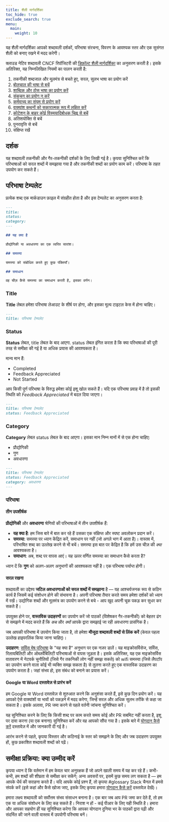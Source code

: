```yaml
---
title: शैली मार्गदर्शिका
toc_hide: true
exclude_search: true
menu:
  main:
    weight: 10
---
```


यह शैली मार्गदर्शिका आपको शब्दावली दर्शकों, परिभाषा संरचना, विवरण के आवश्यक स्तर और एक सुसंगत शैली को बनाए रखने में मदद करेगी।

क्लाउड नेटिव शब्दावली CNCF रिपॉजिटरी की [डिफ़ॉल्ट शैली मार्गदर्शिका](https://github.com/cncf/foundation/blob/master/style-guide.md) का अनुसरण करती है। इसके अतिरिक्त, यह निम्नलिखित नियमों का पालन करती है:

1. तकनीकी शब्दजाल और मूलमंत्र से बचते हुए, सरल, सुलभ भाषा का प्रयोग करें
2. [बोलचाल की भाषा से बचें](https://en.wikipedia.org/wiki/Colloquialism)
3. [शाब्दिक और ठोस भाषा का प्रयोग करें](https://guidetogrammar.org/grammar/composition/abstract.htm)
4. [संकुचन का प्रयोग न करें](https://en.wikipedia.org/wiki/Contraction_(grammar))
5. [कर्मवाच्य का संयम से प्रयोग करें](https://www.ef.com/ca/english-resources/english-grammar/passive-voice/)
6. [वाक्यांश कथनों को सकारात्मक रूप में लक्षित करें](https://examples.yourdictionary.com/positive-sentence-examples.html) 
7. [कोटेशन के बाहर कोई विस्मयादिबोधक चिह्न से बचें](https://www.grammarly.com/blog/exclamation-mark/)
8. अतिशयोक्ति से बचें
9. पुनरावृत्ति से बचें
10. संक्षिप्त रखें

## दर्शक

यह शब्दावली तकनीकी और गैर-तकनीकी दर्शकों के लिए लिखी गई है। कृपया सुनिश्चित करें कि परिभाषाओं को सरल शब्दों में समझाया गया है और तकनीकी शब्दों का प्रयोग काम करें। परिभाषा के तहत उपयोग कर सकते हैं।

## परिभाषा टेम्पलेट

प्रत्येक शब्द एक मार्कडाउन फ़ाइल में संग्रहीत होता है और इस टेम्पलेट का अनुसरण करता है:

```md
---
title: 
status: 
category: 
---

## यह क्या है

प्रौद्योगिकी या अवधारणा का एक त्वरित सारांश।

## समस्या

समस्या को संबोधित करते हुए कुछ पंक्तियाँ।

## समाधान

वह चीज़ कैसे समस्या का समाधान करती है, इसका वर्णन।
```

### Title

**Title** लेबल हमेशा परिभाषा लेआउट के शीर्ष पर होगा, और इसका मूल्य टाइटल केस में होना चाहिए।

```md
---
title: परिभाषा टेम्पलेट
```

### Status

**Status** लेबल, title लेबल के बाद आएगा. status लेबल इंगित करता है कि क्या परिभाषाओं की पूरी तरह से समीक्षा की गई है या अधिक प्रयास की आवश्यकता है।

मान्य मान हैं:

- Completed
- Feedback Appreciated 
- Not Started

आप किसी पूर्ण परिभाषा के विरुद्ध हमेशा कोई इशू खोल सकते हैं। यदि एक परिभाषा प्रवाह में है तो इसकी स्थिति को *Feedback Appreciated* में बदल दिया जाएगा।

```md
---
title: परिभाषा टेम्पलेट
status: Feedback Appreciated
```

### Category

**Category** लेबल status लेबल के बाद आएगा। इसका मान निम्न मानों में से एक होना चाहिए:

- प्रौद्योगिकी
- गुण
- अवधारणा

```md
---
title: परिभाषा टेम्पलेट
status: Feedback Appreciated
category: अवधारणा
---
```

### परिभाषा

#### तीन उपशीर्षक

**प्रौद्योगिकी** और **अवधारणा** श्रेणियों की परिभाषाओं में तीन उपशीर्षक हैं:

- **यह क्या है**: हम जिस बारे में बात कर रहे हैं उसका एक संक्षिप्त और स्पष्ट अवलोकन प्रदान करें।
- **समस्या**: समस्या पर ध्यान केंद्रित करें, समाधान पर नहीं (जो अगले भाग में आता है)। वास्तव में, परिभाषित शब्द का उल्लेख करने से भी बचें। समस्या इस बात पर केंद्रित है कि हमें उस चीज़ की *क्या* आवश्यकता है। 
- **समाधान**: अब, शब्द पर वापस आएं। यह ऊपर वर्णित समस्या का समाधान कैसे करता है?

ध्यान दें कि **गुण** को अलग-अलग अनुभागों की आवश्यकता नहीं है। एक परिभाषा पर्याप्त होगी।

#### सरल रखना

शब्दावली का उद्देश्य **जटिल अवधारणाओं को सरल शब्दों में समझाना** है — यह आश्चर्यजनक रूप से कठिन कार्य है जिसमें कई संशोधन होने की संभावना है। अपनी परिभाषा तैयार करते समय हमेशा दर्शकों को ध्यान में रखें। उद्योगिक शब्दों और मूलमंत्र का उपयोग करने से बचे - आप खुद अपनी चूक पकड़ कर सुधर कर सकते हैं।

उपयुक्त होने पर, **वास्तविक उदाहरणों** का उपयोग करें जो पाठकों (विशेषकर गैर-तकनीकी) को बेहतर ढंग से समझने में मदद करते हैं कि *कब* और *क्यों* आपके द्वारा समझाई जा रही अवधारणा प्रासंगिक है।

जब आपकी परिभाषा में उपयोग किया जाता है, तो हमेशा **मौजूदा शब्दावली शब्दों से लिंक करें** (केवल पहला उल्लेख हाइपरलिंक किया जाना चाहिए)।

**उदाहरण**: [सर्विस मेष परिभाषा](/service_mesh/) के "यह क्या है" अनुभाग पर एक नज़र डालें। यह माइक्रोसर्विसेज, सर्विस, रिलायबिलिटी और ऑब्ज़र्वेबिलिटी परिभाषाओं से वापस जुड़ता है। इसके अतिरिक्त, यह एक माइक्रोसर्विस वातावरण में नेटवर्क चुनौतियों (जिसे गैर तकनिकी लोग नहीं समझ सकते) को wifi समस्या (जिसे लैपटॉप का उपयोग करने वाला कोई भी व्यक्ति समझ सकता है) से तुलना करते हुए एक वास्तविक उदाहरण का उपयोग करता है। जहां संभव हो, इस संबंध को बनाने का प्रयास करें। 

#### Google या Word दस्तावेज़ से प्रारंभ करें

हम Google या Word दस्तावेज़ से शुरुआत करने कि अनुशंसा करते हैं, इसे कुछ दिन प्रयोग करें। यह आपको ऐसे वाक्यांशों या भावों को पकड़ने में मदद करेगा, जिन्हें सरल और अधिक सुलभ तरीके से कहा जा सकता है। इसके अलावा, PR जमा करने से पहले वर्तनी जांचना सुनिश्चित करें।

यह सुनिश्चित करने के लिए कि किसी शब्द पर काम करते समय कोई और PR सबमिट नहीं करता है, इशू पर दावा करना (या एक बनाना) सुनिश्चित करें और वह आपको सौंपा गया है।  इसके बारे में [योगदान कैसे करें](/hi/contribute/) दस्तावेज़ में और जानकारी दी गई है।

आरंभ करने से पहले, कृपया विस्तार और कठिनाई के स्तर को समझने के लिए और जब उदाहरण उपयुक्त हों, कुछ प्रकाशित शब्दावली शब्दों को पढ़ें।

## समीक्षा प्रक्रिया: क्या उम्मीद करें

कृपया ध्यान दें कि वर्तमान में हम केवल चार अनुरक्षक हैं जो अपने खाली समय में यह कर रहे हैं। कभी-कभी, हम शब्दों की शीघ्रता से समीक्षा कर सकेंगे; अन्य अवसरों पर, इसमें कुछ समय लग सकता है — हम आपके धैर्य की सराहना करते हैं। यदि आपके कोई प्रश्न हैं, तो कृपया #glossary Slack चैनल में हमसे संपर्क करें (इसे कहां और कैसे खोजा जाए, इसके लिए कृपया हमारा [योगदान कैसे करें](/hi/contribute/) दस्तावेज़ देखें)।

हमारा लक्ष्य शब्दावली को सर्वोत्तम संभव संसाधन बनाना है। एक बार जब आप PR जमा कर देते हैं, तो हम एक या अधिक संशोधन के लिए कह सकते हैं। निराश न हों - कई पीआर के लिए यही स्थिति है। हमारा और आपका सहयोग हीं यह सुनिश्चित करेगा कि आपका योगदान दुनिया भर के पाठकों द्वारा पढ़ी और संदर्भित की जाने वाली वास्तव में उपयोगी परिभाषा बनें।

